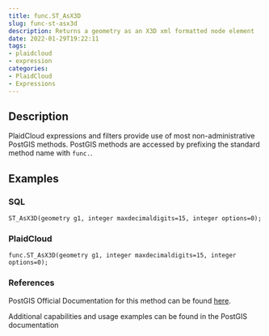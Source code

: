 ```yaml
---
title: func.ST_AsX3D
slug: func-st-asx3d
description: Returns a geometry as an X3D xml formatted node element
date: 2022-01-29T19:22:11
tags:
- plaidcloud
- expression
categories:
- PlaidCloud
- Expressions
---
```



## Description


PlaidCloud expressions and filters provide use of most non-administrative PostGIS methods. PostGIS methods are accessed by prefixing the standard method name with `func.`.



## Examples


### SQL



```
ST_AsX3D(geometry g1, integer maxdecimaldigits=15, integer options=0);
```


### PlaidCloud



```
func.ST_AsX3D(geometry g1, integer maxdecimaldigits=15, integer options=0);
```


### References


PostGIS Official Documentation for this method can be found [here](https://postgis.net/docs/manual-3.1/ST_AsX3D.html).



Additional capabilities and usage examples can be found in the PostGIS documentation

